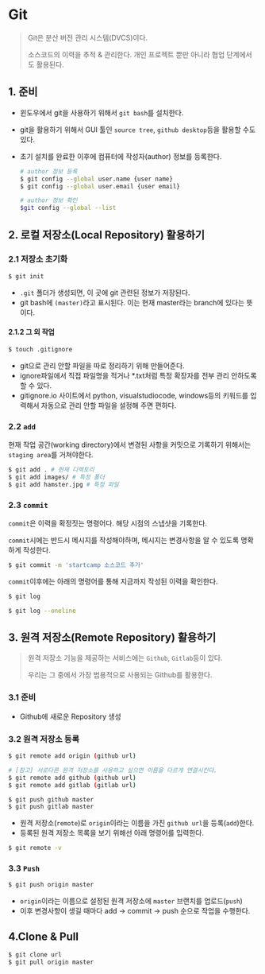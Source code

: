 # Git

> Git은 분산 버전 관리 시스템(DVCS)이다.
>
> 소스코드의 이력을 추적 & 관리한다. 개인 프로젝트 뿐만 아니라 협업 단계에서도 활용된다. 



## 1. 준비

- 윈도우에서 git을 사용하기 위해서 `git bash`를 설치한다.

- git을 활용하기 위해서 GUI 툴인 `source tree`, `github desktop`등을 활용할 수도 있다. 

- 초기 설치를 완료한 이후에 컴퓨터에 작성자(author) 정보를 등록한다.

  ```bash
  # author 정보 등록
  $ git config --global user.name {user name}
  $ git config --global user.email {user email}
  
  # author 정보 확인
  $git config --global --list
  ```



## 2.  로컬 저장소(Local Repository) 활용하기

### 2.1 저장소 초기화

``` bash
$ git init
```

- `.git` 폴더가 생성되면, 이 곳에 git 관련된 정보가 저장된다.
- git bash에 `(master)`라고 표시된다. 이는 현재 master라는 branch에 있다는 뜻이다. 

#### 2.1.2 그 외 작업

```bash
$ touch .gitignore
```

- git으로 관리 안할 파일을 따로 정리하기 위해 만들어준다.
- ignore파일에서 직접 파일명을 적거나 *.txt처럼 특정 확장자를 전부 관리 안하도록 할 수 있다.
- gitignore.io 사이트에서 python, visualstudiocode, windows등의 키워드를 입력해서 자동으로 관리 안할 파일을 설정해 주면 편하다.

### 2.2 `add`

현재 작업 공간(working directory)에서 변경된 사항을 커밋으로 기록하기 위해서는  `staging area`를 거쳐야한다.

``` bash
$ git add . # 현재 디렉토리
$ git add images/ # 특정 폴더
$ git add hamster.jpg # 특정 파일
```

### 2.3 `commit`

`commit`은 이력을 확정짓는 명령어다. 해당 시점의 스냅샷을 기록한다.

`commit`시에는 반드시 메시지를 작성해야하며, 메시지는 변경사항을 알 수 있도록 명확하게 작성한다.

```bash
$ git commit -m 'startcamp 소스코드 추가'
```

`commit`이후에는 아래의 명령어를 통해 지금까지 작성된 이력을 확인한다.

```bash
$ git log

$ git log --oneline
```



## 3. 원격 저장소(Remote Repository) 활용하기

> 원격 저장소 기능을 제공하는 서비스에는 `Github`, `Gitlab`등이 있다.
>
> 우리는 그 중에서 가장 범용적으로 사용되는 Github를 활용한다.

### 3.1 준비

- Github에 새로운 Repository 생성



### 3.2 원격 저장소 등록

```bash
$ git remote add origin (github url)

# [참고] 서로다른 원격 저장소를 사용하고 싶으면 이름을 다르게 연결시킨다.
$ git remote add github (github url)
$ git remote add gitlab (gitlab url)

$ git push github master
$ git push gitlab master
```

- 원격 저장소(`remote`)로 `origin`이라는 이름을 가진 `github url`을 등록(`add`)한다.
- 등록된 원격 저장소 목록을 보기 위해선 아래 명령어를 입력한다.

``` bash
$ git remote -v
```

### 3.3 `Push`

```bash
$ git push origin master
```

- `origin`이라는 이름으로 설정된 원격 저장소에  `master` 브랜치를 업로드(`push`)
- 이후 변경사항이 생길 때마다 add -> commit -> push 순으로 작업을 수행한다.



## 4.Clone & Pull

```bash
$ git clone url
$ git pull origin master
```


